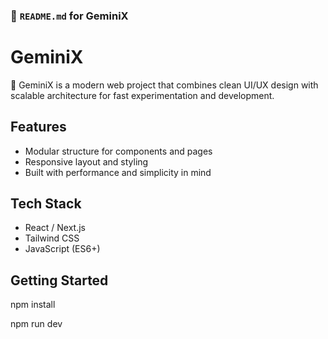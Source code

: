 ### 📘 `README.md` for **GeminiX**


# GeminiX

🔮 GeminiX is a modern web project that combines clean UI/UX design with scalable architecture for fast experimentation and development.

## Features
- Modular structure for components and pages
- Responsive layout and styling
- Built with performance and simplicity in mind

## Tech Stack
- React / Next.js
- Tailwind CSS
- JavaScript (ES6+)

## Getting Started
npm install

npm run dev
